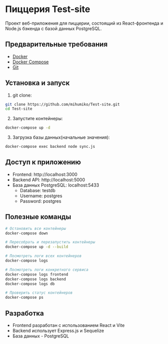 # Пиццерия Test-site

Проект веб-приложения для пиццерии, состоящий из React-фронтенда и Node.js бэкенда с базой данных PostgreSQL.

## Предварительные требования

- [Docker](https://www.docker.com/products/docker-desktop/)
- [Docker Compose](https://docs.docker.com/compose/install/)
- [Git](https://git-scm.com/downloads)

## Установка и запуск

1. git clone:

```bash
git clone https://github.com/mihumiko/Test-site.git
cd Test-site
```

2. Запустите контейнеры:

```bash
docker-compose up -d
```

3. Загрузка базы данных(начальные значения):

```bash
docker-compose exec backend node sync.js
```

## Доступ к приложению

- Frontend: http://localhost:3000
- Backend API: http://localhost:5000
- База данных PostgreSQL: localhost:5433
  - Database: testdb
  - Username: postgres
  - Password: postgres

## Полезные команды

```bash
# Остановить все контейнеры
docker-compose down

# Пересобрать и перезапустить контейнеры
docker-compose up -d --build

# Посмотреть логи всех контейнеров
docker-compose logs

# Посмотреть логи конкретного сервиса
docker-compose logs frontend
docker-compose logs backend
docker-compose logs db

# Проверить статус контейнеров
docker-compose ps
```

## Разработка

- Frontend разработан с использованием React и Vite
- Backend использует Express.js и Sequelize
- База данных - PostgreSQL
